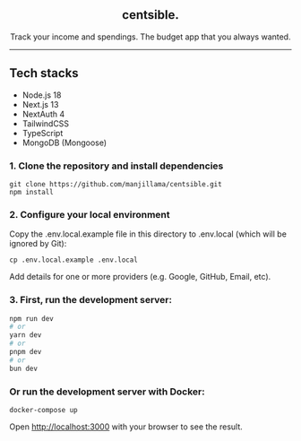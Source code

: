 <p align="center">
   <br/>
   <h2 align="center">centsible.</h2>
   <p align="center">Track your income and spendings. The budget app that you always wanted.</p>
</p>

<hr/>

## Tech stacks

- Node.js 18
- Next.js 13
- NextAuth 4
- TailwindCSS
- TypeScript
- MongoDB (Mongoose)

### 1. Clone the repository and install dependencies

```
git clone https://github.com/manjillama/centsible.git
npm install
```

### 2. Configure your local environment

Copy the .env.local.example file in this directory to .env.local (which will be ignored by Git):

```
cp .env.local.example .env.local
```

Add details for one or more providers (e.g. Google, GitHub, Email, etc).

### 3. First, run the development server:

```bash
npm run dev
# or
yarn dev
# or
pnpm dev
# or
bun dev
```

### Or run the development server with Docker:

```
docker-compose up
```

Open [http://localhost:3000](http://localhost:3000) with your browser to see the result.
